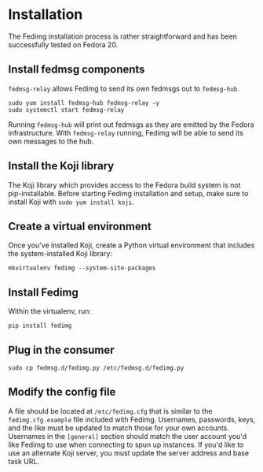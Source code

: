 # Installation

The Fedimg installation process is rather straightforward and has been
successfully tested on Fedora 20.

## Install fedmsg components

`fedmsg-relay` allows Fedimg to send its own fedmsgs out to `fedmsg-hub`.

```
sudo yum install fedmsg-hub fedmsg-relay -y
sudo systemctl start fedmsg-relay
```

Running `fedmsg-hub` will print out fedmsgs as they are emitted by
the Fedora infrastructure. With `fedmsg-relay` running, Fedimg will
be able to send its own messages to the hub.

## Install the Koji library

The Koji library which provides access to the Fedora build system is not
pip-installable. Before starting Fedimg installation and setup, make sure
to install Koji with `sudo yum install koji`.

## Create a virtual environment

Once you've installed Koji, create a Python virtual environment that
includes the system-installed Koji library:

```
mkvirtualenv fedimg --system-site-packages
```

## Install Fedimg

Within the virtualenv, run:

```
pip install fedimg
```

## Plug in the consumer

```
sudo cp fedmsg.d/fedimg.py /etc/fedmsg.d/fedimg.py
```

## Modify the config file

A file should be located at `/etc/fedimg.cfg` that is similar to the `fedimg.cfg.example` file included with
Fedimg. Usernames, passwords, keys, and the like must be updated to match those for your own accounts.
Usernames in the `[general]` section should match the user account you'd like Fedimg to use when
connecting to spun up instances. If you'd like to use an alternate Koji server, you must update
the server address and base task URL.
